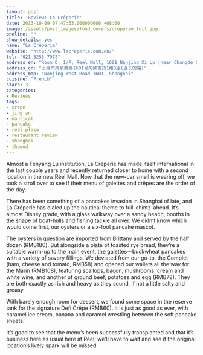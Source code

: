 ```yaml
---
layout: post
title: 'Review: La Crêperie'
date: 2013-10-09 07:47:33.000000000 +08:00
image: /assets/post_images/food_covers/creperie_full.jpg
oneline: ""
show_details: yes
name: "La Crêperie"
website: "http://www.lacreperie.com.cn/"
tel: "021 3253-7978"
address_en: "Room D, 1/F, Reel Mall, 1601 Nanjing Xi Lu (near Changde Lu)"
address_cn: "上海市南京西路1601号芮欧百货1楼D座(近长的路)"
address_map: "Nanjing West Road 1601, Shanghai"
cuisine: "French"
stars: 3
categories:
- Reviews
tags:
- crepe
- jing an
- nautical
- pancake
- reel plaza
- restaurant review
- shanghai
- themed
---
```

Almost a Fenyang Lu institution, La Crêperie has made itself international in the last couple years and recently returned closer to home with a second location in the new Réel Mall. Now that the new-car smell is wearing off, we took a stroll over to see if their menu of galettes and crêpes are the order of the day.

There has been something of a pancakes invasion in Shanghai of late, and La Crêperie has dialed up the nautical theme to full-chintz-ahead. It’s almost Disney grade, with a glass walkway over a sandy beach, booths in the shape of boat-hulls and fishing tackle all over. We didn’t know which would come first, our oysters or a six-foot pancake mascot.

The oysters in question are imported from Brittany and served by the half dozen (RMB180). But alongside a plate of toasted rye bread, they’re a suitable warm-up to the main event, the galettes—buckwheat pancakes with a variety of savory fillings. We deviated from our go-to, the Complet (ham, cheese and tomato, RMB58) and opened our wallets all the way for the Marin (RMB108), featuring scallops, bacon, mushrooms, cream and white wine, and another of ground beef, potatoes and egg (RMB78). They are both exactly as rich and heavy as they sound, if not a little salty and greasy.

With barely enough room for dessert, we found some space in the reserve tank for the signature Defi Crêpe (RMB60). It is just as good as ever, with caramel ice cream, banana and caramel wrestling between the soft pancake sheets.

It’s good to see that the menu’s been successfully transplanted and that it’s business here as usual here at Réel; we’ll have to wait and see if the original location’s lively spark will be missed.